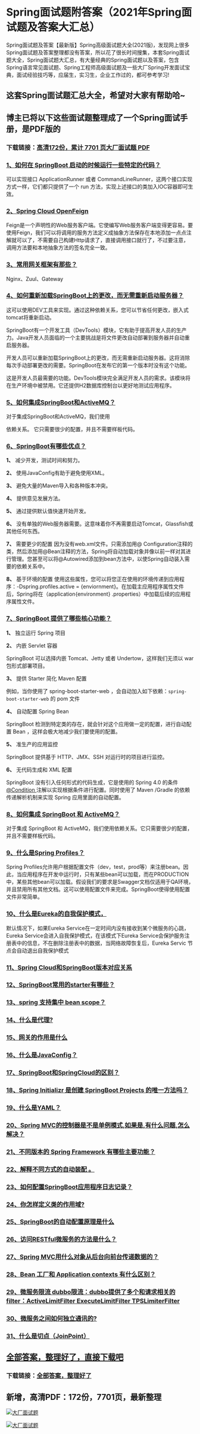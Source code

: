 # Spring面试题附答案（2021年Spring面试题及答案大汇总）

Spring面试题及答案【最新版】Spring高级面试题大全(2021版)，发现网上很多Spring面试题及答案整理都没有答案，所以花了很长时间搜集，本套Spring面试题大全，Spring面试题大汇总，有大量经典的Spring面试题以及答案，包含Spring语言常见面试题、Spring工程师高级面试题及一些大厂Spring开发面试宝典，面试经验技巧等，应届生，实习生，企业工作过的，都可参考学习!

## 这套Spring面试题汇总大全，希望对大家有帮助哈~ 

## 博主已将以下这些面试题整理成了一个Spring面试手册，是PDF版的

### 下载链接：[高清172份，累计 7701 页大厂面试题  PDF](https://github.com/javatechnorth/javanorth-itbooks/blob/master/docs/index.md)


### [1、如何在 SpringBoot 启动的时候运行一些特定的代码？](https://gitee.com/souyunku/NewDevBooks/blob/master/docs/Spring/Spring面试题附答案（2021年Spring面试题及答案大汇总）.md#1如何在-springboot-启动的时候运行一些特定的代码)  


可以实现接口 ApplicationRunner 或者 CommandLineRunner，这两个接口实现方式一样，它们都只提供了一个 run 方法，实现上述接口的类加入IOC容器即可生效。


### [2、Spring Cloud OpenFeign](https://gitee.com/souyunku/NewDevBooks/blob/master/docs/Spring/Spring面试题附答案（2021年Spring面试题及答案大汇总）.md#2spring-cloud-openfeign)  


Feign是一个声明性的Web服务客户端。它使编写Web服务客户端变得更容易。要使用Feign，我们可以将调用的服务方法定义成抽象方法保存在本地添加一点点注解就可以了，不需要自己构建Http请求了，直接调用接口就行了，不过要注意，调用方法要和本地抽象方法的签名完全一致。


### [3、常用网关框架有那些？](https://gitee.com/souyunku/NewDevBooks/blob/master/docs/Spring/Spring面试题附答案（2021年Spring面试题及答案大汇总）.md#3常用网关框架有那些)  


Nginx、Zuul、Gateway


### [4、如何重新加载SpringBoot上的更改，而无需重新启动服务器？](https://gitee.com/souyunku/NewDevBooks/blob/master/docs/Spring/Spring面试题附答案（2021年Spring面试题及答案大汇总）.md#4如何重新加载springboot上的更改而无需重新启动服务器)  


这可以使用DEV工具来实现。通过这种依赖关系，您可以节省任何更改，嵌入式tomcat将重新启动。

SpringBoot有一个开发工具（DevTools）模块，它有助于提高开发人员的生产力。Java开发人员面临的一个主要挑战是将文件更改自动部署到服务器并自动重启服务器。

开发人员可以重新加载SpringBoot上的更改，而无需重新启动服务器。这将消除每次手动部署更改的需要。SpringBoot在发布它的第一个版本时没有这个功能。

这是开发人员最需要的功能。DevTools模块完全满足开发人员的需求。该模块将在生产环境中被禁用。它还提供H2数据库控制台以更好地测试应用程序。


### [5、如何集成SpringBoot和ActiveMQ？](https://gitee.com/souyunku/NewDevBooks/blob/master/docs/Spring/Spring面试题附答案（2021年Spring面试题及答案大汇总）.md#5如何集成springboot和activemq)  


对于集成SpringBoot和ActiveMQ，我们使用

依赖关系。 它只需要很少的配置，并且不需要样板代码。


### [6、SpringBoot有哪些优点？](https://gitee.com/souyunku/NewDevBooks/blob/master/docs/Spring/Spring面试题附答案（2021年Spring面试题及答案大汇总）.md#6springboot有哪些优点)  


**1、** 减少开发，测试时间和努力。

**2、** 使用JavaConfig有助于避免使用XML。

**3、** 避免大量的Maven导入和各种版本冲突。

**4、** 提供意见发展方法。

**5、** 通过提供默认值快速开始开发。

**6、** 没有单独的Web服务器需要。这意味着你不再需要启动Tomcat，Glassfish或其他任何东西。

**7、** 需要更少的配置 因为没有web.xml文件。只需添加用@ Configuration注释的类，然后添加用@Bean注释的方法，Spring将自动加载对象并像以前一样对其进行管理。您甚至可以将@Autowired添加到bean方法中，以使Spring自动装入需要的依赖关系中。

**8、** 基于环境的配置 使用这些属性，您可以将您正在使用的环境传递到应用程序：-Dspring.profiles.active = {enviornment}。在加载主应用程序属性文件后，Spring将在（application{environment} .properties）中加载后续的应用程序属性文件。


### [7、SpringBoot 提供了哪些核心功能？](https://gitee.com/souyunku/NewDevBooks/blob/master/docs/Spring/Spring面试题附答案（2021年Spring面试题及答案大汇总）.md#7springboot-提供了哪些核心功能)  


**1、** 独立运行 Spring 项目

**2、** 内嵌 Servlet 容器

SpringBoot 可以选择内嵌 Tomcat、Jetty 或者 Undertow，这样我们无须以 war 包形式部署项目。

**3、** 提供 Starter 简化 Maven 配置

例如，当你使用了 spring-boot-starter-web ，会自动加入如下依赖：`spring-boot-starter-web` 的 pom 文件

**4、** 自动配置 Spring Bean

SpringBoot 检测到特定类的存在，就会针对这个应用做一定的配置，进行自动配置 Bean ，这样会极大地减少我们要使用的配置。

**5、** 准生产的应用监控

SpringBoot 提供基于 HTTP、JMX、SSH 对运行时的项目进行监控。

**6、** 无代码生成和 XML 配置

SpringBoot 没有引入任何形式的代码生成，它是使用的 Spring 4.0 的条件 [@Condition ](/Condition ) 注解以实现根据条件进行配置。同时使用了 Maven /Gradle 的依赖传递解析机制来实现 Spring 应用里面的自动配置。


### [8、如何集成 SpringBoot 和 ActiveMQ？](https://gitee.com/souyunku/NewDevBooks/blob/master/docs/Spring/Spring面试题附答案（2021年Spring面试题及答案大汇总）.md#8如何集成-springboot-和-activemq)  


对于集成 SpringBoot 和 ActiveMQ，我们使用依赖关系。它只需要很少的配置，并且不需要样板代码。


### [9、什么是Spring Profiles？](https://gitee.com/souyunku/NewDevBooks/blob/master/docs/Spring/Spring面试题附答案（2021年Spring面试题及答案大汇总）.md#9什么是spring-profiles)  


Spring Profiles允许用户根据配置文件（dev，test，prod等）来注册bean。因此，当应用程序在开发中运行时，只有某些bean可以加载，而在PRODUCTION中，某些其他bean可以加载。假设我们的要求是Swagger文档仅适用于QA环境，并且禁用所有其他文档。这可以使用配置文件来完成。SpringBoot使得使用配置文件非常简单。


### [10、什么是Eureka的自我保护模式，](https://gitee.com/souyunku/NewDevBooks/blob/master/docs/Spring/Spring面试题附答案（2021年Spring面试题及答案大汇总）.md#10什么是eureka的自我保护模式)  


默认情况下，如果Eureka Service在一定时间内没有接收到某个微服务的心跳，Eureka Service会进入自我保护模式，在该模式下Eureka Service会保护服务注册表中的信息，不在删除注册表中的数据，当网络故障恢复后，Eureka Servic 节点会自动退出自我保护模式


### [11、Spring Cloud和SpringBoot版本对应关系](https://gitee.com/souyunku/NewDevBooks/blob/master/docs/Spring/Spring面试题附答案（2021年Spring面试题及答案大汇总）.md#11spring-cloud和springboot版本对应关系)  

### [12、SpringBoot常用的starter有哪些？](https://gitee.com/souyunku/NewDevBooks/blob/master/docs/Spring/Spring面试题附答案（2021年Spring面试题及答案大汇总）.md#12springboot常用的starter有哪些)  

### [13、spring 支持集中 bean scope？](https://gitee.com/souyunku/NewDevBooks/blob/master/docs/Spring/Spring面试题附答案（2021年Spring面试题及答案大汇总）.md#13spring-支持集中-bean-scope)  

### [14、什么是代理?](https://gitee.com/souyunku/NewDevBooks/blob/master/docs/Spring/Spring面试题附答案（2021年Spring面试题及答案大汇总）.md#14什么是代理)  

### [15、网关的作用是什么](https://gitee.com/souyunku/NewDevBooks/blob/master/docs/Spring/Spring面试题附答案（2021年Spring面试题及答案大汇总）.md#15网关的作用是什么)  

### [16、什么是JavaConfig？](https://gitee.com/souyunku/NewDevBooks/blob/master/docs/Spring/Spring面试题附答案（2021年Spring面试题及答案大汇总）.md#16什么是javaconfig)  

### [17、SpringBoot和SpringCloud的区别？](https://gitee.com/souyunku/NewDevBooks/blob/master/docs/Spring/Spring面试题附答案（2021年Spring面试题及答案大汇总）.md#17springboot和springcloud的区别)  

### [18、Spring Initializr 是创建 SpringBoot Projects 的唯一方法吗？](https://gitee.com/souyunku/NewDevBooks/blob/master/docs/Spring/Spring面试题附答案（2021年Spring面试题及答案大汇总）.md#18spring-initializr-是创建-springboot-projects-的唯一方法吗)  

### [19、什么是YAML？](https://gitee.com/souyunku/NewDevBooks/blob/master/docs/Spring/Spring面试题附答案（2021年Spring面试题及答案大汇总）.md#19什么是yaml)  

### [20、Spring MVC的控制器是不是单例模式,如果是,有什么问题,怎么解决？](https://gitee.com/souyunku/NewDevBooks/blob/master/docs/Spring/Spring面试题附答案（2021年Spring面试题及答案大汇总）.md#20spring-mvc的控制器是不是单例模式,如果是,有什么问题,怎么解决)  

### [21、不同版本的 Spring Framework 有哪些主要功能？](https://gitee.com/souyunku/NewDevBooks/blob/master/docs/Spring/Spring面试题附答案（2021年Spring面试题及答案大汇总）.md#21不同版本的-spring-framework-有哪些主要功能)  

### [22、解释不同方式的自动装配 。](https://gitee.com/souyunku/NewDevBooks/blob/master/docs/Spring/Spring面试题附答案（2021年Spring面试题及答案大汇总）.md#22解释不同方式的自动装配-。)  

### [23、如何配置SpringBoot应用程序日志记录？](https://gitee.com/souyunku/NewDevBooks/blob/master/docs/Spring/Spring面试题附答案（2021年Spring面试题及答案大汇总）.md#23如何配置springboot应用程序日志记录)  

### [24、你怎样定义类的作用域?](https://gitee.com/souyunku/NewDevBooks/blob/master/docs/Spring/Spring面试题附答案（2021年Spring面试题及答案大汇总）.md#24你怎样定义类的作用域)  

### [25、SpringBoot的自动配置原理是什么](https://gitee.com/souyunku/NewDevBooks/blob/master/docs/Spring/Spring面试题附答案（2021年Spring面试题及答案大汇总）.md#25springboot的自动配置原理是什么)  

### [26、访问RESTful微服务的方法是什么？](https://gitee.com/souyunku/NewDevBooks/blob/master/docs/Spring/Spring面试题附答案（2021年Spring面试题及答案大汇总）.md#26访问restful微服务的方法是什么)  

### [27、Spring MVC用什么对象从后台向前台传递数据的？](https://gitee.com/souyunku/NewDevBooks/blob/master/docs/Spring/Spring面试题附答案（2021年Spring面试题及答案大汇总）.md#27spring-mvc用什么对象从后台向前台传递数据的)  

### [28、Bean 工厂和 Application contexts 有什么区别？](https://gitee.com/souyunku/NewDevBooks/blob/master/docs/Spring/Spring面试题附答案（2021年Spring面试题及答案大汇总）.md#28bean-工厂和-application-contexts-有什么区别)  

### [29、微服务限流 dubbo限流：dubbo提供了多个和请求相关的filter：ActiveLimitFilter ExecuteLimitFilter TPSLimiterFilter](https://gitee.com/souyunku/NewDevBooks/blob/master/docs/Spring/Spring面试题附答案（2021年Spring面试题及答案大汇总）.md#29微服务限流-dubbo限流：dubbo提供了多个和请求相关的filter：activelimitfilter-executelimitfilter-tpslimiterfilter)  

### [30、微服务之间如何独立通讯的?](https://gitee.com/souyunku/NewDevBooks/blob/master/docs/Spring/Spring面试题附答案（2021年Spring面试题及答案大汇总）.md#30微服务之间如何独立通讯的)  

### [31、什么是切点（JoinPoint）](https://gitee.com/souyunku/NewDevBooks/blob/master/docs/Spring/Spring面试题附答案（2021年Spring面试题及答案大汇总）.md#31什么是切点joinpoint)  





## [全部答案，整理好了，直接下载吧](https://gitee.com/souyunku/DevBooks/blob/master/docs/daan.md)

### 下载链接：[全部答案，整理好了](https://gitee.com/souyunku/NewDevBooks/blob/master/docs/daan.md)




## 新增，高清PDF：172份，7701页，最新整理

[![大厂面试题](https://www.souyunku.com/wp-content/uploads/weixin/mst.png "架构师专栏")](https://github.com/javatechnorth/javanorth-itbooks/blob/master/image/面试题.png "架构师专栏")

[![大厂面试题](https://github.com/javatechnorth/javanorth-itbooks/blob/master/image/面试题.png "架构师专栏")](https://github.com/javatechnorth/javanorth-itbooks/blob/master/image/面试题.png "架构师专栏")
